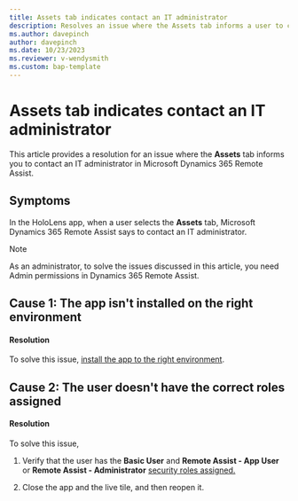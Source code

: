 ```yaml
---
title: Assets tab indicates contact an IT administrator
description: Resolves an issue where the Assets tab informs a user to contact an IT administrator in Microsoft Dynamics 365 Remote Assist.
ms.author: davepinch
author: davepinch
ms.date: 10/23/2023
ms.reviewer: v-wendysmith
ms.custom: bap-template
---
```

# Assets tab indicates contact an IT administrator

This article provides a resolution for an issue where the **Assets** tab informs you to contact an IT administrator in Microsoft Dynamics 365 Remote Assist.

## Symptoms

In the HoloLens app, when a user selects the **Assets** tab, Microsoft Dynamics 365 Remote Assist says to contact an IT administrator.

> [!NOTE]
> As an administrator, to solve the issues discussed in this article, you need Admin permissions in Dynamics 365 Remote Assist.

## Cause 1: The app isn't installed on the right environment

#### Resolution

To solve this issue, [install the app to the right environment](/dynamics365/mixed-reality/remote-assist/ra-webapp-install#install-the-dynamics-365-remote-assist-model-driven-app).

## Cause 2: The user doesn't have the correct roles assigned

#### Resolution

To solve this issue,

1. Verify that the user has the **Basic User** and **Remote Assist - App User** or **Remote Assist - Administrator** [security roles assigned.](/dynamics365/mixed-reality/remote-assist/asset-capture-add-users#assign-dynamics-365-security-roles)

1. Close the app and the live tile, and then reopen it.
